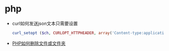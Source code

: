 # php

- curl如何发送json文本只需要设置
  ```php
  curl_setopt ($ch, CURLOPT_HTTPHEADER, array('Content-type:application/json'));
  ```
- [PHP如何删除文件或文件夹](http://www.nowamagic.net/librarys/veda/detail/1432)
